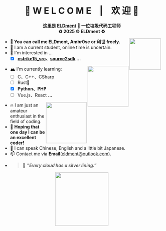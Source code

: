 <div align="center">
  <h1>🎉 W E L C O M E &nbsp&nbsp | &nbsp&nbsp 欢 迎 🎉</h1>
  <p><b>
    这里是 <a href = "https://github.com/ELDment">ELDment</a> 🎃 一位垃圾代码工程师<br>
    ♻️ 2025 ©️ ELDment ♻️
  </b></p>
</div>

<img align="right" height="100px" src="https://count.getloli.com/get/@ELDment?theme=rule34">

- **🌮 You can call me ELDment, Ambr0se or 利世 freely.**
- 🔭 I am a current student, online time is uncertain.
- 👀 I'm interested in ...
  - [x] **[cstrike15_src](https://github.com/perilouswithadollarsign/cstrike15_src)、[source2sdk](https://github.com/neverlosecc/source2sdk) ...**

<picture>
  <source media="(prefers-color-scheme: dark)" srcset="https://github-readme-stats.vercel.app/api?username=ELDment&hide_title=true&locale=en&theme=dark">
  <source media="(prefers-color-scheme: light)" srcset="https://github-readme-stats.vercel.app/api?username=ELDment&hide_title=true&locale=en&theme=vue">
  <img align="right" height="130px" src="">
</picture>

- 🏔️ I'm currently learning:
  - [ ] C、C++、CSharp
  - [ ] Rust💪
  - [x] **Python、PHP**
  - [ ] Vue.js、React **...**

<picture>
  <source media="(prefers-color-scheme: dark)" srcset="https://github-readme-stats.vercel.app/api/top-langs/?username=ELDment&layout=compact&hide_title=false&locale=cn&theme=dark">
  <source media="(prefers-color-scheme: light)" srcset="https://github-readme-stats.vercel.app/api/top-langs/?username=ELDment&layout=compact&hide_title=false&locale=cn&theme=vue">
  <img align="right" height="130px" src="">
</picture>

- 🔥 I am just an amateur enthusiast in the field of coding.
- 🍰 **Hoping that one day I can be an excellent coder!**
- 💬 I can speak Chinese, English and a little bit Japanese.
- 📫 Contact me via **Email**(eldment@outlook.com).
- > 🏹 ***"Every cloud has a silver lining."***

<div align="center">
  <picture>
    <source media="(prefers-color-scheme: dark)" srcset="https://raw.githubusercontent.com/ELDment/ELDment/main/dist/github-snake-dark.svg">
    <source media="(prefers-color-scheme: light)" srcset="https://raw.githubusercontent.com/ELDment/ELDment/main/dist/github-snake.svg">
    <img height="170px" src="">
  </picture>
</div>
